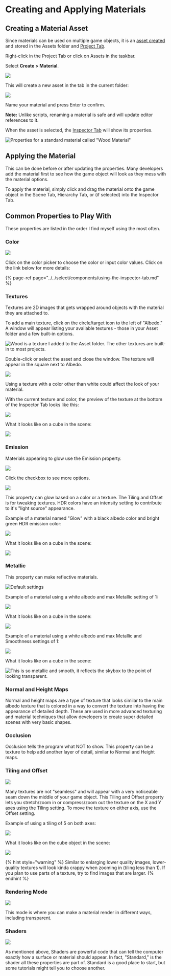 # Creating and Applying Materials

## Creating a Material Asset

Since materials can be used on multiple game objects, it is an [asset created](../../create/create-assets.md) and stored in the Assets folder and [Project Tab](../../the-unity-interface/the-tabs/project-tab.md).

Right-click in the Project Tab or click on Assets in the taskbar.

Select **Create &gt; Material**.

![](../../.gitbook/assets/image%20%2862%29.png)

This will create a new asset in the tab in the current folder:

![](../../.gitbook/assets/image%20%2879%29.png)

Name your material and press Enter to confirm.

**Note:** Unlike scripts, renaming a material is safe and will update editor references to it.

When the asset is selected, the [Inspector Tab](../../the-unity-interface/the-tabs/inspector-tab.md) will show its properties.

![Properties for a standard material called &quot;Wood Material&quot;](../../.gitbook/assets/image%20%28145%29.png)

## **Applying the Material**

This can be done before or after updating the properties. Many developers add the material first to see how the game object will look as they mess with the material options.

To apply the material, simply click and drag the material onto the game object in the Scene Tab, Hierarchy Tab, or \(if selected\) into the Inspector Tab.

## **Common Properties to Play With**

These properties are listed in the order I find myself using the most often.

### **Color**

![](../../.gitbook/assets/image%20%28119%29.png)

Click on the color picker to choose the color or input color values. Click on the link below for more details:

{% page-ref page="../../select/components/using-the-inspector-tab.md" %}

### **Textures**

Textures are 2D images that gets wrapped around objects with the material they are attached to. 

To add a main texture, click on the circle/target icon to the left of "Albedo." A window will appear listing your available textures - those in your Asset folder and a few built-in options.

![Wood is a texture I added to the Asset folder. The other textures are built-in to most projects.](../../.gitbook/assets/image%20%2835%29.png)

Double-click or select the asset and close the window. The texture will appear in the square next to Albedo.

![](../../.gitbook/assets/image%20%2825%29.png)

Using a texture with a color other than white could affect the look of your material.

With the current texture and color, the preview of the texture at the bottom of the Inspector Tab looks like this:

![](../../.gitbook/assets/image%20%2876%29.png)

What it looks like on a cube in the scene:

![](../../.gitbook/assets/image%20%28139%29.png)

### **Emission**

Materials appearing to glow use the Emission property.

![](../../.gitbook/assets/image%20%2899%29.png)

Click the checkbox to see more options.

![](../../.gitbook/assets/image%20%2819%29.png)

This property can glow based on a color or a texture. The Tiling and Offset is for tweaking textures. HDR colors have an intensity setting to contribute to it's "light source" appearance.

Example of a material named "Glow" with a black albedo color and bright green HDR emission color:

![](../../.gitbook/assets/image%20%2818%29.png)

What it looks like on a cube in the scene:

![](../../.gitbook/assets/image%20%28136%29.png)

### **Metallic**

This property can make reflective materials.

![Default settings](../../.gitbook/assets/image%20%2864%29.png)

Example of a material using a white albedo and max Metallic setting of 1:

![](../../.gitbook/assets/image%20%2829%29.png)

What it looks like on a cube in the scene:

![](../../.gitbook/assets/image%20%2855%29.png)

Example of a material using a white albedo and max Metallic and Smoothness settings of 1:

![](../../.gitbook/assets/image%20%2871%29.png)

What it looks like on a cube in the scene:

![This is so metallic and smooth, it reflects the skybox to the point of looking transparent.](../../.gitbook/assets/image%20%28137%29.png)

### **Normal and Height Maps**

Normal and height maps are a type of texture that looks similar to the main albedo texture that is colored in a way to convert the texture into having the appearance of detailed depth. These are used in more advanced texturing and material techniques that allow developers to create super detailed scenes with very basic shapes.

### **Occlusion**

Occlusion tells the program what NOT to show. This property can be a texture to help add another layer of detail, similar to Normal and Height maps.

### **Tiling and Offset**

![](../../.gitbook/assets/image%20%2834%29.png)

Many textures are not "seamless" and will appear with a very noticeable seam down the middle of your game object. This Tiling and Offset property lets you stretch/zoom in or compress/zoom out the texture on the X and Y axes using the Tiling setting. To move the texture on either axis, use the Offset setting.

Example of using a tiling of 5 on both axes:

![](../../.gitbook/assets/image%20%28123%29.png)

What it looks like on the cube object in the scene:

![](../../.gitbook/assets/image%20%28118%29.png)

{% hint style="warning" %}
Similar to enlarging lower quality images, lower-quality textures will look kinda crappy when zooming in \(tiling less than 1\). If you plan to use parts of a texture, try to find images that are larger.
{% endhint %}

### **Rendering Mode**

![](../../.gitbook/assets/image%20%28103%29.png)

This mode is where you can make a material render in different ways, including transparent.

### **Shaders**

![](../../.gitbook/assets/image%20%2824%29.png)

As mentioned above, Shaders are powerful code that can tell the computer exactly how a surface or material should appear. In fact, "Standard," is the shader all these properties are part of. Standard is a good place to start, but some tutorials might tell you to choose another. 

